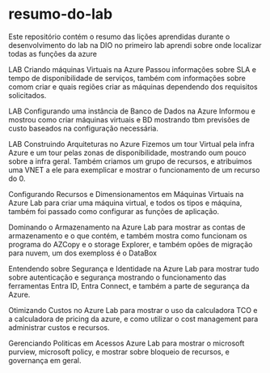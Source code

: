 # resumo-do-lab
Este repositório contém o resumo das lições aprendidas durante o desenvolvimento do lab na DIO
no primeiro lab aprendi sobre onde localizar todas as funções da azure

LAB Criando máquinas Virtuais na Azure
Passou informações sobre SLA e tempo de disponibilidade de serviços, também com informações sobre comom criar e quais regiões criar as máquinas dependendo dos requisitos solicitados.

LAB Configurando uma instância de Banco de Dados na Azure
Informou e mostrou como criar máquinas virtuais e BD mostrando tbm previsões de custo baseados na configuração necessária.

LAB Construindo Arquiteturas no Azure
Fizemos um tour Virtual pela infra Azure e um tour pelas zonas de disponibilidade, mostrando oum pouco sobre a infra geral. Também criamos um grupo de recursos, e atribuimos uma VNET a ele para exemplicar e mostrar o funcionamento de um recurso do 0.

Configurando Recursos e Dimensionamentos em Máquinas Virtuais na Azure
Lab para criar uma máquina virtual, e todos os tipos e máquina, também foi passado como configurar as funções de aplicação.

Dominando o Armazenamento na Azure
Lab para mostrar as contas de armazenamento e o que contém, e também mostra como funcionam os programa do AZCopy e o storage Explorer, e também opões de migração para nuvem, um dos exemploss é o DataBox

Entendendo sobre Segurança e Identidade na Azure
Lab para mostrar tudo sobre autenticação e segurança mostrando o funcionamento das ferramentas Entra ID, Entra Connect, e também a parte de segurança da Azure.

Otimizando Custos no Azure
Lab para mostrar o uso da calculadora TCO e a calculadora de pricing da azure, e como utilizar o cost management para administrar custos e recursos.

Gerenciando Politicas em Acessos Azure
Lab para mostrar o microsoft purview, microsoft policy, e mostrar sobre bloqueio de recursos, e governança em geral.
